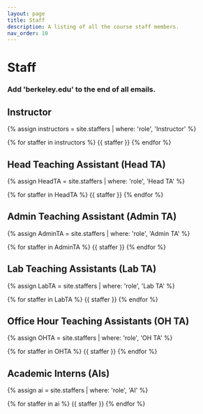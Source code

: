 ```yaml
---
layout: page
title: Staff
description: A listing of all the course staff members.
nav_order: 10
---
```


# Staff
### Add 'berkeley.edu' to the end of all emails.

## Instructor

{% assign instructors = site.staffers | where: 'role', 'Instructor' %}
<div class="role">
  {% for staffer in instructors %}
  {{ staffer }}
  {% endfor %}
</div>

## Head Teaching Assistant (Head TA)

{% assign HeadTA = site.staffers | where: 'role', 'Head TA' %}
<div class="role">
  {% for staffer in HeadTA %}
  {{ staffer }}
  {% endfor %}
</div>


## Admin Teaching Assistant (Admin TA)

{% assign AdminTA = site.staffers | where: 'role', 'Admin TA' %}
<div class="role">
  {% for staffer in AdminTA %}
  {{ staffer }}
  {% endfor %}
</div>

## Lab Teaching Assistants (Lab TA)

{% assign LabTA = site.staffers | where: 'role', 'Lab TA' %}
<div class="role">
  {% for staffer in LabTA %}
  {{ staffer }}
  {% endfor %}
</div>

## Office Hour Teaching Assistants (OH TA)

{% assign OHTA = site.staffers | where: 'role', 'OH TA' %}
<div class="role">
  {% for staffer in OHTA %}
  {{ staffer }}
  {% endfor %}
</div>


## Academic Interns (AIs)

{% assign ai = site.staffers | where: 'role', 'AI' %}
<div class="role">
  {% for staffer in ai %}
  {{ staffer }}
  {% endfor %}
</div>
